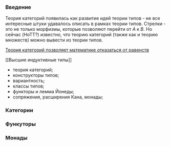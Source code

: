 ### Введение

Теория категорий появилась как развитие идей теории типов - не все интересные штуки удавалось описать в рамках теории типов.
Стрелки - это не только морфизмы, которые позволяют перейти от $A$ к $B$.
Но сейчас (HoTT?) известно, что теорию категорий (также как и теорию множеств) можно вывести из теории типов.


[Теория категорий позволяет математике отказаться от равенств](https://habr.com/ru/post/476372/)

[[Высшие индуктивные типы]]

- теория категорий;
- конструкторы типов;
- вариантность;
- классы типов;
- функторы и лемма Йонеды;
- сопряжения, расширения Кана, монады;

### Категории

### Функуторы

### Монады
